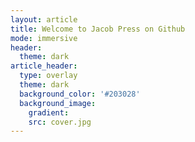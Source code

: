 ```yaml
---
layout: article
title: Welcome to Jacob Press on Github
mode: immersive
header:
  theme: dark
article_header:
  type: overlay
  theme: dark
  background_color: '#203028'
  background_image: 
    gradient: 
    src: cover.jpg
---
```


